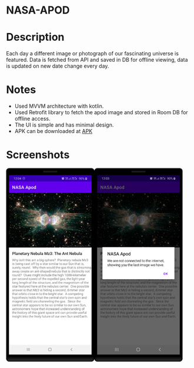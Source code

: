 # NASA-APOD

# Description
Each day a different image or photograph of our fascinating universe is featured.
Data is fetched from API and saved in DB for offline viewing, data is updated on new date change every day.

# Notes  
* Used MVVM architecture with kotlin.
* Used Retrofit library to fetch the apod image and stored in Room DB for offline access.
* The UI is simple and has minimal design.
* APK can be downloaded at [APK](app-release.apk)

# Screenshots
<img align="left" src="apod_loaded.png" width="240"> <img align="left" src="apod_with_alert_msg.png" width="240">  



